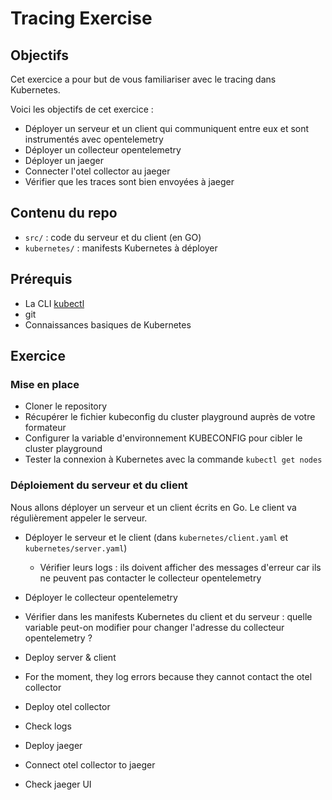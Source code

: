 # Tracing Exercise

## Objectifs

Cet exercice a pour but de vous familiariser avec le tracing dans Kubernetes.

Voici les objectifs de cet exercice :
- Déployer un serveur et un client qui communiquent entre eux et sont instrumentés avec opentelemetry
- Déployer un collecteur opentelemetry
- Déployer un jaeger
- Connecter l'otel collector au jaeger
- Vérifier que les traces sont bien envoyées à jaeger

## Contenu du repo

- `src/` : code du serveur et du client (en GO)
- `kubernetes/` : manifests Kubernetes à déployer

## Prérequis

- La CLI [kubectl](https://kubernetes.io/docs/reference/kubectl/)
- git
- Connaissances basiques de Kubernetes

## Exercice

### Mise en place

- Cloner le repository
- Récupérer le fichier kubeconfig du cluster playground auprès de votre formateur
- Configurer la variable d'environnement KUBECONFIG pour cibler le cluster playground
- Tester la connexion à Kubernetes avec la commande `kubectl get nodes`

### Déploiement du serveur et du client

Nous allons déployer un serveur et un client écrits en Go. Le client va régulièrement appeler le serveur.

- Déployer le serveur et le client (dans `kubernetes/client.yaml` et `kubernetes/server.yaml`)
  - Vérifier leurs logs : ils doivent afficher des messages d'erreur car ils ne peuvent pas contacter le collecteur opentelemetry
- Déployer le collecteur opentelemetry

- Vérifier dans les manifests Kubernetes du client et du serveur : quelle variable peut-on modifier pour changer l'adresse du collecteur opentelemetry ?



- Deploy server & client
- For the moment, they log errors because they cannot contact the otel collector
- Deploy otel collector
- Check logs
- Deploy jaeger
- Connect otel collector to jaeger
- Check jaeger UI

<!-- Laisser l'erreur TLS jaeger -->
<!-- Mettre des liens vers les bonnes docs pour les variables à trouver -->
<!-- Déploiement de stakater reloader -->
